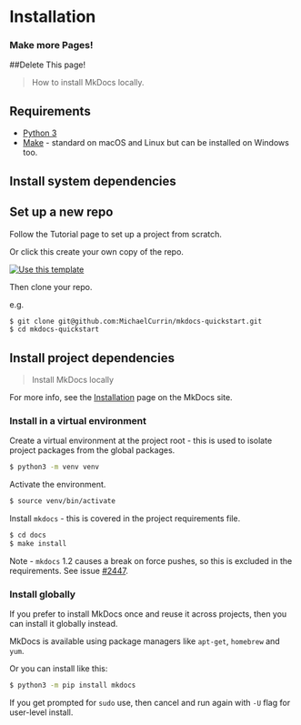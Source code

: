 # Installation
### Make more Pages!
##Delete This page!
> How to install MkDocs locally.


## Requirements

- [Python 3](https://www.python.org/)
- [Make](https://www.gnu.org/software/make/) - standard on macOS and Linux but can be installed on Windows too.


## Install system dependencies

<script src="https://gist.github.com/MichaelCurrin/57caae30bd7b0991098e9804a9494c23.js"></script>


## Set up a new repo

Follow the Tutorial page to set up a project from scratch.

Or click this create your own copy of the repo.

[![Use this template](https://img.shields.io/badge/Use_this_template-2ea44f?style=for-the-badge&logo=github)](https://github.com/MichaelCurrin/mkdocs-quickstart/generate)

Then clone your repo.

e.g.

```sh
$ git clone git@github.com:MichaelCurrin/mkdocs-quickstart.git
$ cd mkdocs-quickstart
```


## Install project dependencies
> Install MkDocs locally

For more info, see the [Installation](https://www.mkdocs.org/#installation) page on the MkDocs site.

### Install in a virtual environment

Create a virtual environment at the project root - this is used to isolate project packages from the global packages.

```sh
$ python3 -m venv venv
```

Activate the environment.

```sh
$ source venv/bin/activate
```

Install `mkdocs` - this is covered in the project requirements file.

```sh
$ cd docs
$ make install
```

Note - `mkdocs` 1.2 causes a break on force pushes, so this is excluded in the requirements. See issue [#2447](https://github.com/mkdocs/mkdocs/issues/2447).

### Install globally

If you prefer to install MkDocs once and reuse it across projects, then you can install it globally instead.

MkDocs is available using package managers like `apt-get`, `homebrew` and `yum`.

Or you can install like this:

```sh
$ python3 -m pip install mkdocs
```

If you get prompted for `sudo` use, then cancel and run again with `-U` flag for user-level install.
